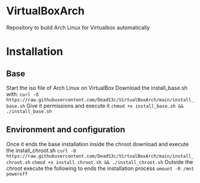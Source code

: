# VirtualBoxArch
Repository to build Arch Linux for Virtualbox automatically

# Installation
## Base
Start the iso file of Arch Linux on VirtualBox
Download the install_base.sh with: `curl -O https://raw.githubusercontent.com/DeadS3c/VirtualBoxArch/main/install_base.sh`
Give it permissions and execute it `chmod +x install_base.sh && ./install_base.sh`
## Environment and configuration
Once it ends the base installation inside the chroot download and execute the install_chroot.sh
`curl -O https://raw.githubusercontent.com/DeadS3c/VirtualBoxArch/main/install_chroot.sh`
`chmod +x install_chroot.sh && ./install_chroot.sh`
Outside the chroot execute the following to ends the installation process
`umount -R /mnt`
`poweroff`
